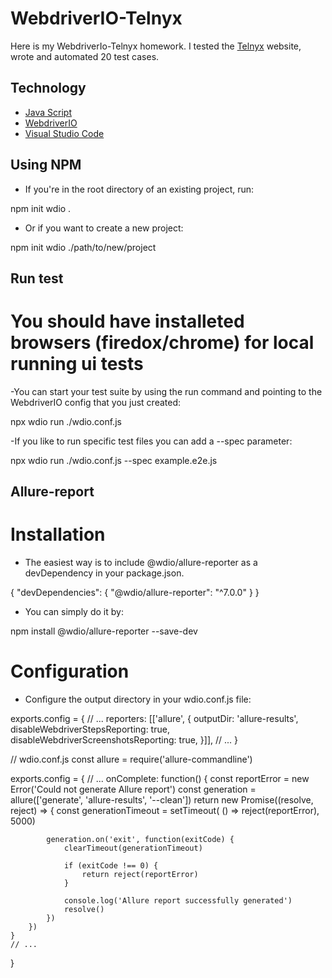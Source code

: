 # WebdriverIO-Telnyx

Here is my WebdriverIo-Telnyx homework. I tested the [Telnyx](https://telnyx.com/) website, wrote and automated 20 test cases.

## Technology

- [Java Script](https://learn.javascript.ru/)
- [WebdriverIO](https://webdriver.io/)
- [Visual Studio Code](https://code.visualstudio.com/)



## Using NPM

- If you're in the root directory of an existing project, run:

npm init wdio .

- Or if you want to create a new project:

npm init wdio ./path/to/new/project


## Run test

# You should have installeted browsers (firedox/chrome) for local running ui tests

-You can start your test suite by using the run command and pointing to the WebdriverIO config that you just created:

npx wdio run ./wdio.conf.js

-If you like to run specific test files you can add a --spec parameter:

npx wdio run ./wdio.conf.js --spec example.e2e.js

## Allure-report

# Installation
- The easiest way is to include @wdio/allure-reporter as a devDependency in your package.json.

{
  "devDependencies": {
    "@wdio/allure-reporter": "^7.0.0"
  }
}

- You can simply do it by:

npm install @wdio/allure-reporter --save-dev

# Configuration
- Configure the output directory in your wdio.conf.js file:

exports.config = {
    // ...
    reporters: [['allure', {
        outputDir: 'allure-results',
        disableWebdriverStepsReporting: true,
        disableWebdriverScreenshotsReporting: true,
    }]],
    // ...
}

// wdio.conf.js
const allure = require('allure-commandline')

exports.config = {
    // ...
    onComplete: function() {
        const reportError = new Error('Could not generate Allure report')
        const generation = allure(['generate', 'allure-results', '--clean'])
        return new Promise((resolve, reject) => {
            const generationTimeout = setTimeout(
                () => reject(reportError),
                5000)

            generation.on('exit', function(exitCode) {
                clearTimeout(generationTimeout)

                if (exitCode !== 0) {
                    return reject(reportError)
                }

                console.log('Allure report successfully generated')
                resolve()
            })
        })
    }
    // ...
}


